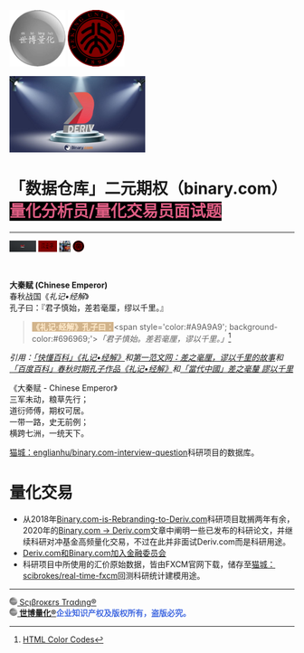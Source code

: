
<img src='文艺坊图库/世博量化.png' height='100'> <img src='文艺坊图库/大秦赋 - 北京大学.png' height='100'>

<img src='文艺坊图库/deriv.png' width='240'>

# 「数据仓库」二元期权（binary.com）<span style='color:#DE5D83; background-color:black;'>**量化分析员/量化交易员**面试题</span>

---

[<img src='文艺坊图库/红旗礼逆袭.gif' height='20' width='47'>](https://www.chinaredflag.cn) [<img src='文艺坊图库/赢家黄氏江夏堂.png' height='20'>](https://englianhu.wordpress.com) [<img src='文艺坊图库/赢家ξng黄氏江夏堂 - 量化对冲（中）.png' height='20'>](https://gitee.com/englianhu) [<img src='文艺坊图库/大秦赋 - 北京大学.png' height='20'>](https://www.pku.edu.cn)

<br>

**大秦赋 (Chinese Emperor)**<br>
春秋战国《*礼记•经解*》<br>
孔子曰：『君子慎始，差若毫厘，缪以千里。』

> <span style='color:#FFEBCD; background-color:#D2B48C;'>**《礼记·经解》孔子曰：**</span><span style='color:#A9A9A9'; background-color:#696969;'>*「君子慎始。差若毫厘，谬以千里。」*</span>[^1]

*引用：[「快懂百科」《礼记•经解》](https://www.baike.com/wikiid/2225522569881832051?view_id=2tt3iw3blkq000)和[第一范文网：差之毫厘，谬以千里的故事](https://www.diyifanwen.com/chengyu/liuziyishangchengyugushi/2010051523105152347092749890.htm)和[「百度百科」春秋时期孔子作品《礼记•经解》](https://baike.baidu.com/item/%E7%A4%BC%E8%AE%B0%C2%B7%E7%BB%8F%E8%A7%A3/2523092)和[「當代中國」差之毫釐 謬以千里](https://www.ourchinastory.com/zh/2962/%E5%B7%AE%E4%B9%8B%E6%AF%AB%E9%87%90%20%E8%AC%AC%E4%BB%A5%E5%8D%83%E9%87%8C)*

[^1]: [HTML Color Codes](https://html-color.codes)

《大秦赋 - Chinese Emperor》<br>
三军未动，粮草先行；<br>
道衍师傅，期权可居。<br>
一带一路，史无前例；<br>
横跨七洲，一统天下。<br>

[猫城：englianhu/binary.com-interview-question](https://github.com/englianhu/binary.com-interview-question)科研项目的数据库。

# 量化交易

- 从2018年[Binary.com-is-Rebranding-to-Deriv.com](https://derivdotcom.medium.com/binary-com-is-rebranding-to-deriv-com-and-here-is-everything-you-need-to-know-6f4a8513c84b)科研项目耽搁两年有余，2020年的[Binary.com → Deriv.com](https://englianhu.medium.com/binary-com-deriv-com-6058cdbfc3a1)文章中阐明一些已发布的科研论文，并继续科研对冲基金高频量化交易，不过在此并非面试Deriv.com而是科研用途。
- [Deriv.com和Binary.com加入金融委员会](https://caifuhao.eastmoney.com/news/20200609155259637111910)
- 科研项目中所使用的汇价原始数据，皆由FXCM官网下载，储存至[猫城：scibrokes/real-time-fxcm](https://github.com/scibrokes/real-time-fxcm)回测科研统计建模用途。

---

[<img src="文艺坊图库/Scibrokes.png" height="14"/> Sςιβrοκεrs Trαdιηg®](http://www.scibrokes.com)<br>
<span style='color:RoyalBlue'>**[<img src="文艺坊图库/Scibrokes.png" height="14"/> 世博量化®](http://www.scibrokes.com)企业知识产权及版权所有，盗版必究。**</span>
